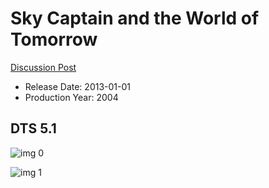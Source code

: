 # Sky Captain and the World of Tomorrow

[Discussion Post](https://www.avsforum.com/threads/bass-eq-for-filtered-movies.2995212/post-57518214)

* Release Date: 2013-01-01
* Production Year: 2004

## DTS 5.1

![img 0](https://i.imgur.com/RLqHpdn.jpg)

![img 1](https://i.imgur.com/1O2STHg.jpg)

